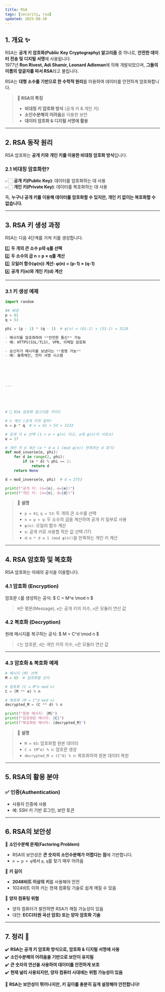 ```yaml
---
title: RSA
tags: [security, rsa]
updated: 2025-08-10
---
```

## 1. 개요 ✨

RSA는 **공개 키 암호화(Public Key Cryptography) 알고리즘** 중 하나로, **안전한 데이터 전송 및 디지털 서명**에 사용됩니다.  
1977년 **Ron Rivest, Adi Shamir, Leonard Adleman**에 의해 개발되었으며, **그들의 이름의 앞글자를 따서 RSA**라고 불립니다.

RSA는 **대형 소수를 기반으로 한 수학적 원리**를 이용하여 데이터를 안전하게 암호화합니다.

> **🔹 RSA의 특징**
> - **비대칭 키 암호화 방식** (공개 키 & 개인 키)
> - **소인수분해의 어려움**을 이용한 보안
> - **데이터 암호화 & 디지털 서명에 활용**

---

## 2. RSA 동작 원리

RSA 암호화는 **공개 키와 개인 키를 이용한 비대칭 암호화 방식**입니다.

### 2.1 비대칭 암호화란?

👉🏻 **공개 키(Public Key)**: 데이터를 암호화하는 데 사용  
👉🏻 **개인 키(Private Key)**: 데이터를 복호화하는 데 사용

즉, **누구나 공개 키를 이용해 데이터를 암호화할 수 있지만, 개인 키 없이는 복호화할 수 없습니다.**

---

## 3. RSA 키 생성 과정

RSA는 다음 4단계를 거쳐 키를 생성합니다.

1️⃣ **두 개의 큰 소수 p와 q를 선택**  
2️⃣ **두 소수의 곱 n = p × q를 계산**  
3️⃣ **오일러 함수(φ(n)) 계산: φ(n) = (p-1) × (q-1)**  
4️⃣ **공개 키(e)와 개인 키(d) 계산**

---

### 3.1 키 생성 예제

```python
import random

## 배경
p = 61
q = 53

phi = (p - 1) * (q - 1)  # φ(n) = (61-1) × (53-1) = 3120

- 메시지를 암호화하여 **안전한 통신** 가능
- 예: HTTPS(SSL/TLS), VPN, 이메일 암호화

- 송신자가 메시지를 보냈다는 **증명 가능**
- 예: 블록체인, 전자 서명 시스템






---





# 🔐 RSA 암호화 알고리즘 가이드

# n 계산 (공개 키의 일부)
n = p * q  # n = 61 × 53 = 3233

# 공개 키 e 선택 (1 < e < φ(n) 이고, e와 φ(n)이 서로소)
e = 17

# 개인 키 d 계산 (e * d ≡ 1 (mod φ(n)) 만족하는 d 찾기)
def mod_inverse(e, phi):
    for d in range(2, phi):
        if (e * d) % phi == 1:
            return d
    return None

d = mod_inverse(e, phi)  # d = 2753

print(f"공개 키: (n={n}, e={e})")
print(f"개인 키: (n={n}, d={d})")
```

> 🔹 **설명**
> - `p = 61`, `q = 53`: 두 개의 큰 소수를 선택
> - `n = p × q`: 두 소수의 곱을 계산하여 공개 키 일부로 사용
> - `φ(n)`: 오일러 함수 계산
> - `e`: 공개 키로 사용할 작은 값 선택 (17)
> - `d`: `e * d ≡ 1 (mod φ(n))`을 만족하는 개인 키 계산

---

## 4. RSA 암호화 및 복호화

RSA 암호화는 아래의 공식을 이용합니다.

### **4.1 암호화** (Encryption)

암호문 `C`를 생성하는 공식:
\$
C = M^e \mod n
\$

> `M`은 평문(Message), `e`는 공개 키의 지수, `n`은 모듈러 연산 값

### **4.2 복호화** (Decryption)

원래 메시지를 복구하는 공식:
\$
M = C^d \mod n
\$

> `C`는 암호문, `d`는 개인 키의 지수, `n`은 모듈러 연산 값

---

### 4.3 암호화 & 복호화 예제

```python
# 메시지 (M) 선택
M = 65  # 암호화할 숫자

# 암호화 (C = M^e mod n)
C = (M ** e) % n

# 복호화 (M = C^d mod n)
decrypted_M = (C ** d) % n

print(f"원본 메시지: {M}")
print(f"암호화된 메시지: {C}")
print(f"복호화된 메시지: {decrypted_M}")
```

> 🔹 **설명**
> - `M = 65`: 암호화할 원본 데이터
> - `C = (M^e) % n`: 암호문 생성
> - `decrypted_M = (C^d) % n`: 복호화하여 원본 데이터 복원

---

## 5. RSA의 활용 분야

### **✅ 인증(Authentication)**
- 사용자 인증에 사용
- 예: SSH 키 기반 로그인, 보안 토큰

---

## 6. RSA의 보안성

🔴 **소인수분해 문제(Factoring Problem)**
- RSA의 보안성은 **큰 숫자의 소인수분해가 어렵다는 점**에 기반합니다.
- `n = p × q`에서 `p`, `q`를 찾기 매우 어려움

🔴 **키 길이**
- **2048비트 이상의 키**를 사용해야 안전
- 1024비트 이하 키는 현재 컴퓨팅 기술로 쉽게 깨질 수 있음

🔴 **양자 컴퓨팅 위협**
- 양자 컴퓨터가 발전하면 RSA가 깨질 가능성이 있음
- 대안: **ECC(타원 곡선 암호) 또는 양자 암호화 기술**

---

## 7. 정리 🎯

✔️ **RSA는 공개 키 암호화 방식으로, 암호화 & 디지털 서명에 사용**  
✔️ **소인수분해의 어려움을 기반으로 보안이 유지됨**  
✔️ **큰 숫자의 연산을 사용하여 데이터를 안전하게 보호**  
✔️ **현재 널리 사용되지만, 양자 컴퓨터 시대에는 위험 가능성이 있음**

📌 **RSA는 보안성이 뛰어나지만, 키 길이를 충분히 길게 설정해야 안전합니다!**

